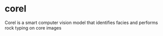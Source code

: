 # corel
Corel is a smart computer vision model that identifies facies and performs rock typing on core images
